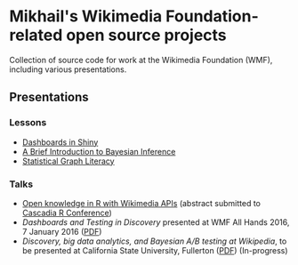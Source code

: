 # Mikhail's Wikimedia Foundation-related open source projects

Collection of source code for work at the Wikimedia Foundation (WMF), including various presentations.

## Presentations

### Lessons

- [Dashboards in Shiny](presentations/lessons/Shiny%20Dashboarding)
- [A Brief Introduction to Bayesian Inference](presentations/lessons/Bayesian%20Statistics)
- [Statistical Graph Literacy](presentations/lessons/Dataviz%20Literacy)

### Talks

- [Open knowledge in R with Wikimedia APIs](presentations/talks/Cascadia%20R%20Conference%202017) (abstract submitted to [Cascadia R Conference](https://cascadiarconf.com/))
- _Dashboards and Testing in Discovery_ presented at WMF All Hands 2016, 7 January 2016 ([PDF](presentations/talks/All%20Hands%202016%20-%20Dashboarding%20and%20Testing%20in%20Discovery.pdf))
- _Discovery, big data analytics, and Bayesian A/B testing at Wikipedia_, to be presented at California State University, Fullerton ([PDF](presentations/talks/2016%20CSUF%20Guest%20Talk.pdf)) (In-progress)
